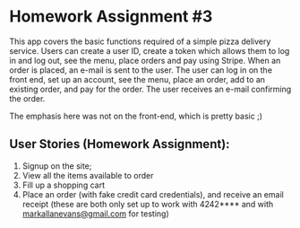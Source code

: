 # Homework Assignment #3

This app covers the basic functions required of a simple pizza delivery service. Users can create a user ID, create a token which allows them to log in and log out, see the menu, place orders and pay using Stripe. When an order is placed, an e-mail is sent to the user. The user can log in on the front end, set up an account, see the menu, place an order, add to an existing order, and pay for the order. The user receives an e-mail confirming the order.

The emphasis here was not on the front-end, which is pretty basic ;)

## User Stories (Homework Assignment):

1. Signup on the site;
2. View all the items available to order
3. Fill up a shopping cart
4. Place an order (with fake credit card credentials), and receive an email receipt (these are both only set up to work with 4242\*\*\*\* and with markallanevans@gmail.com for testing)
